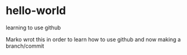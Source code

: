 # hello-world
learning to use github

Marko wrot this in order to learn how to use github and now making a branch/commit
